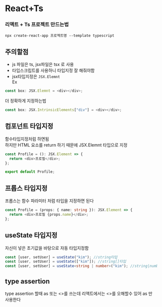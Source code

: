 # React+Ts

### 리액트 + Ts 프로젝트 만드는법

`npx create-react-app 프로젝트명 --template typescript`

## 주의할점

- js 파일은 ts, jsx파일은 tsx 로 사용
- 타입스크립트를 사용하니 타입지정 잘 해줘야함
- jsx타입지정은 `JSX.Elemnt`  
  Ex

```ts
const box: JSX.Elemnt = <div></div>;
```

더 정확하게 지정하는법

```ts
const box: JSX.IntrinsicElements["div"] = <div></div>;
```

## 컴포넌트 타입지정

함수타입지정처럼 하면됨  
하지만 HTML 요소를 return 하기 때문에 JSX.Elemnt 타입으로 지정

```ts
const Profile = (): JSX.Element => {
  return <div>프로필</div>;
};

export default Profile;
```

## 프롭스 타입지정

프롭스는 함수 파라미터 처럼 타입을 지정하면 된다

```ts
const Profile = (props: { name: string }): JSX.Element => {
  return <div>프로필 {props.name}</div>;
};
```

## useState 타입지정

자신이 넣은 초기값을 바탕으로 자동 타입지정함

```ts
const [user, setUser] = useState("kim"); //string타입
const [user, setUser] = useState(["kim"]); //string[]타입
const [user, setUser] = useState<string | number>("kim"); //string|number 타입 가지게 됨
```

## type assertion

type assertion 할때 as 또는 <>를 쓰는데 리액트에서는 <>를 오해할수 있어 as 만 사용한다
